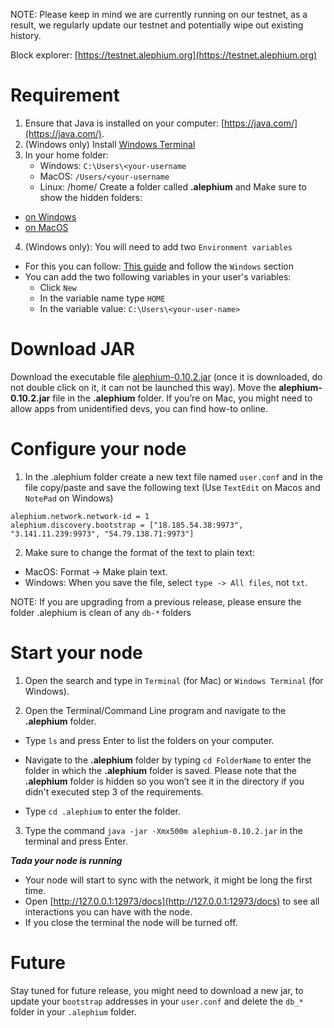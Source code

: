 NOTE: Please keep in mind we are currently running on our testnet, as a result, we regularly update our testnet and potentially wipe out existing history.

Block explorer: [https://testnet.alephium.org](https://testnet.alephium.org)


# Requirement

1. Ensure that Java is installed on your computer: [https://java.com/](https://java.com/).
2. (Windows only) Install [Windows Terminal](https://www.microsoft.com/p/windows-terminal/9n0dx20hk701)
3. In your home folder:
   - Windows: `C:\Users\<your-username`
   - MacOS: `/Users/<your-username`
   - Linux: /home/<your-username>
 Create a folder called **.alephium** and
 Make sure to show the hidden folders:
 - [on Windows](https://support.microsoft.com/en-us/windows/view-hidden-files-and-folders-in-windows-97fbc472-c603-9d90-91d0-1166d1d9f4b5)
 - [on MacOS](https://www.pcmag.com/how-to/how-to-access-your-macs-hidden-files)
4. (Windows only): You will need to add two `Environment variables`
  * For this you can follow: [This guide](https://java.com/en/download/help/path.html) and follow the `Windows` section
  * You can add the two following variables in your user's variables:
      - Click `New`
      - In the variable name type `HOME`
      - In the variable value: `C:\Users\<your-user-name>`

# Download JAR
Download the executable file [alephium-0.10.2.jar](https://github.com/alephium/alephium/releases/download/v0.10.2/alephium-0.10.2.jar) (once it is downloaded, do not double click on it, it can not be launched this way).
Move the **alephium-0.10.2.jar** file in the **.alephium** folder.
If you’re on Mac, you might need to allow apps from unidentified devs, you can find how-to online.

# Configure your node

1. In the .alephium folder create a new text file named `user.conf` and in the file copy/paste and save the following text (Use `TextEdit` on Macos and `NotePad` on Windows)

```
alephium.network.network-id = 1
alephium.discovery.bootstrap = ["18.185.54.38:9973", "3.141.11.239:9973", "54.79.138.71:9973"]
```

2. Make sure to change the format of the text to plain text:
 - MacOS: Format -> Make plain text.
 - Windows: When you save the file, select `type -> All files`, not `txt`.

NOTE: If you are upgrading from a previous release, please ensure the folder .alephium is clean of any `db-*` folders

# Start your node

1. Open the search and type in `Terminal` (for Mac) or `Windows Terminal` (for  Windows).

2. Open the Terminal/Command Line program and navigate to the **.alephium** folder.

* Type `ls` and press Enter to list the folders on your computer.

* Navigate to the **.alephium** folder by typing `cd FolderName` to enter the folder in which the **.alephium** folder is saved. Please note that the **.alephium** folder is hidden so you won’t see it in the directory if you didn't executed step 3 of the requirements.

* Type `cd .alephium` to enter the folder.

3. Type the command `java -jar -Xmx500m alephium-0.10.2.jar` in the terminal and press Enter.

_**Tada your node is running**_

* Your node will start to sync with the network, it might be long the first time.
* Open [http://127.0.0.1:12973/docs](http://127.0.0.1:12973/docs) to see all interactions you can have with the node.
* If you close the terminal the node will be turned off.

# Future

Stay tuned for future release, you might need to download a new jar, to update your `bootstrap` addresses in your `user.conf` and delete the `db_*` folder in your `.alephium` folder.
